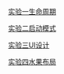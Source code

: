 [实验一生命周期](https://github.com/csuhong/2017236114_Android/tree/master/%E5%AE%9E%E9%AA%8C%E4%B8%80%20%E7%94%9F%E5%91%BD%E5%91%A8%E6%9C%9F)

[实验二启动模式](https://github.com/csuhong/2017236114_Android/tree/master/%E5%AE%9E%E9%AA%8C%E4%BA%8C%20%E5%90%AF%E5%8A%A8%E6%A8%A1%E5%BC%8F)

[实验三UI设计](https://github.com/csuhong/2017236114_Android/tree/master/%E5%AE%9E%E9%AA%8C%E4%B8%89%20UI%E8%AE%BE%E8%AE%A1)

[实验四水果布局](https://github.com/csuhong/2017236114_Android/tree/master/%E5%AE%9E%E9%AA%8C%E5%9B%9B%20%E6%B0%B4%E6%9E%9C%E5%B8%83%E5%B1%80)
